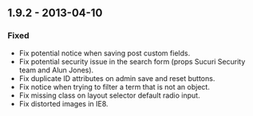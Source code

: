 ## 1.9.2 - 2013-04-10
### Fixed
- Fix potential notice when saving post custom fields.
- Fix potential security issue in the search form (props Sucuri Security team and Alun Jones).
- Fix duplicate ID attributes on admin save and reset buttons.
- Fix notice when trying to filter a term that is not an object.
- Fix missing class on layout selector default radio input.
- Fix distorted images in IE8.
